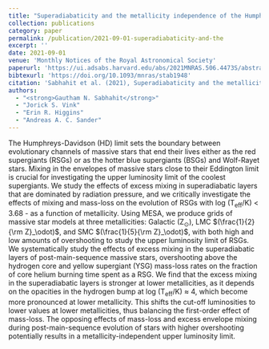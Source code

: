 ```yaml
---
title: "Superadiabaticity and the metallicity independence of the Humphreys-Davidson limit"
collection: publications
category: paper
permalink: /publication/2021-09-01-superadiabaticity-and-the
excerpt: ''
date: 2021-09-01
venue: 'Monthly Notices of the Royal Astronomical Society'
paperurl: 'https://ui.adsabs.harvard.edu/abs/2021MNRAS.506.4473S/abstract'
bibtexurl: 'https://doi.org/10.1093/mnras/stab1948'
citation: 'Sabhahit et al. (2021), Superadiabaticity and the metallicity independence of the Humphreys-Davidson limit, MNRAS'
authors:
  - "<strong>Gautham N. Sabhahit</strong>"
  - "Jorick S. Vink"
  - "Erin R. Higgins"
  - "Andreas A. C. Sander"
---
```

The Humphreys-Davidson (HD) limit sets the boundary between evolutionary channels of massive stars that end their lives either as the red supergiants (RSGs) or as the hotter blue supergiants (BSGs) and Wolf-Rayet stars. Mixing in the envelopes of massive stars close to their Eddington limit is crucial for investigating the upper luminosity limit of the coolest supergiants. We study the effects of excess mixing in superadiabatic layers that are dominated by radiation pressure, and we critically investigate the effects of mixing and mass-loss on the evolution of RSGs with log (T<SUB>eff</SUB>/K) &lt; 3.68 - as a function of metallicity. Using MESA, we produce grids of massive star models at three metallicities: Galactic (Z<SUB>⊙</SUB>), LMC $(\frac{1}{2}{\rm Z}_\odot)$, and SMC $(\frac{1}{5}{\rm Z}_\odot)$, with both high and low amounts of overshooting to study the upper luminosity limit of RSGs. We systematically study the effects of excess mixing in the superadiabatic layers of post-main-sequence massive stars, overshooting above the hydrogen core and yellow supergiant (YSG) mass-loss rates on the fraction of core helium burning time spent as a RSG. We find that the excess mixing in the superadiabatic layers is stronger at lower metallicities, as it depends on the opacities in the hydrogen bump at log (T<SUB>eff</SUB>/K) ≈ 4, which become more pronounced at lower metallicity. This shifts the cut-off luminosities to lower values at lower metallicities, thus balancing the first-order effect of mass-loss. The opposing effects of mass-loss and excess envelope mixing during post-main-sequence evolution of stars with higher overshooting potentially results in a metallicity-independent upper luminosity limit.
